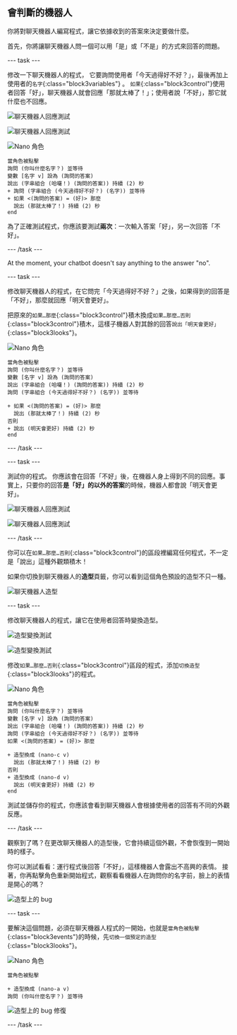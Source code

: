 ## 會判斷的機器人

你將對聊天機器人編寫程式，讓它依據收到的答案來決定要做什麼。

首先，你將讓聊天機器人問一個可以用「是」或「不是」的方式來回答的問題。

\--- task \---

修改一下聊天機器人的程式， 它要詢問使用者「今天過得好不好？」，最後再加上使用者的`名字`{:class="block3variables"} 。 `如果`{:class="block3control"}使用者回答「好」，聊天機器人就會回應「那就太棒了！」；使用者說「不好」，那它就什麼也不回應。

![聊天機器人回應測試](images/chatbot-if-test1-annotated.png)

![聊天機器人回應測試](images/chatbot-if-test2.png)

![Nano 角色](images/nano-sprite.png)

```blocks3
當角色被點擊
詢問 (你叫什麼名字？) 並等待
變數 [名字 v] 設為 (詢問的答案)
說出 (字串組合 (哈囉！) (詢問的答案)) 持續 (2) 秒
+ 詢問 (字串組合 (今天過得好不好？) (名字)) 並等待
+ 如果 <(詢問的答案) = (好)> 那麼
  說出 (那就太棒了！) 持續 (2) 秒
end
```

為了正確測試程式，你應該要測試**兩次**：一次輸入答案「好」，另一次回答「不好」。

\--- /task \---

At the moment, your chatbot doesn't say anything to the answer "no".

\--- task \---

修改聊天機器人的程式，在它問完「今天過得好不好？」之後，如果得到的回答是「不好」，那麼就回應「明天會更好」。

把原來的`如果…那麼`{:class="block3control"}積木換成`如果…那麼…否則`{:class="block3control"}積木，這樣子機器人對其餘的回答`說出「明天會更好」`{:class="block3looks"}。

![Nano 角色](images/nano-sprite.png)

```blocks3
當角色被點擊
詢問 (你叫什麼名字？) 並等待
變數 [名字 v] 設為 (詢問的答案)
說出 (字串組合 (哈囉！) (詢問的答案)) 持續 (2) 秒
詢問 (字串組合 (今天過得好不好？) (名字)) 並等待

+ 如果 <(詢問的答案) = (好)> 那麼
  說出 (那就太棒了！) 持續 (2) 秒
否則
+ 說出 (明天會更好) 持續 (2) 秒
end
```

\--- /task \---

\--- task \---

測試你的程式。 你應該會在回答「不好」後，在機器人身上得到不同的回應。事實上，只要你的回答**是「好」的以外的答案**的時候，機器人都會說「明天會更好」。

![聊天機器人回應測試](images/chatbot-if-test2.png)

![聊天機器人回應測試](images/chatbot-if-else-test.png)

\--- /task \---

你可以在`如果…那麼…否則`{:class="block3control"}的區段裡編寫任何程式，不一定是「說出」這種外觀類積木！

如果你切換到聊天機器人的**造型**頁籤，你可以看到這個角色預設的造型不只一種。

![聊天機器人造型](images/chatbot-costume-view-annotated.png)

\--- task \---

修改聊天機器人的程式，讓它在使用者回答時變換造型。

![造型變換測試](images/chatbot-costume-test1.png)

![造型變換測試](images/chatbot-costume-test2.png)

修改`如果…那麼…否則`{:class="block3control"}區段的程式，添加`切換造型`{:class="block3looks"}的程式。

![Nano 角色](images/nano-sprite.png)

```blocks3
當角色被點擊
詢問 (你叫什麼名字？) 並等待
變數 [名字 v] 設為 (詢問的答案)
說出 (字串組合 (哈囉！) (詢問的答案)) 持續 (2) 秒
詢問 (字串組合 (今天過得好不好？) (名字)) 並等待
如果 <(詢問的答案) = (好)> 那麼

+ 造型換成 (nano-c v)
  說出 (那就太棒了！) 持續 (2) 秒
否則
+ 造型換成 (nano-d v)
  說出 (明天會更好) 持續 (2) 秒
end
```

測試並儲存你的程式，你應該會看到聊天機器人會根據使用者的回答有不同的外觀反應。

\--- /task \---

觀察到了嗎？在更改聊天機器人的造型後，它會持續這個外觀，不會恢復到一開始時的樣子。

你可以測試看看：運行程式後回答「不好」，這樣機器人會露出不高興的表情。 接著，你再點擊角色重新開始程式，觀察看看機器人在詢問你的名字前，臉上的表情是開心的嗎？

![造型上的 bug](images/chatbot-costume-bug-test.png)

\--- task \---

要解決這個問題，必須在聊天機器人程式的一開始，也就是`當角色被點擊`{:class="block3events"}的時候，先`切換一個預定的造型`{:class="block3looks"}。

![Nano 角色](images/nano-sprite.png)

```blocks3
當角色被點擊

+ 造型換成 (nano-a v)
詢問 (你叫什麼名字？) 並等待
```

![造型上的 bug 修復](images/chatbot-costume-fix-test.png)

\--- /task \---
